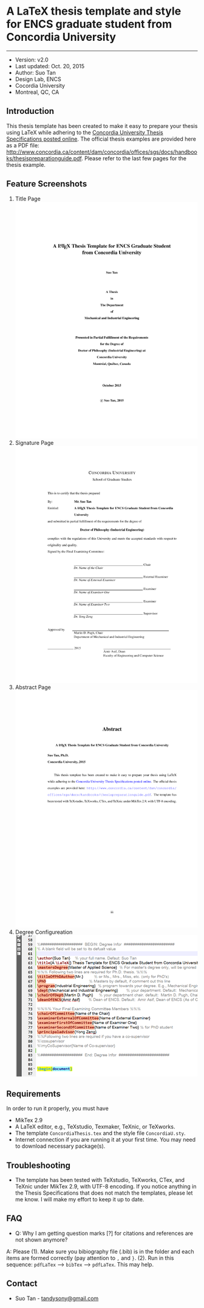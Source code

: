# A LaTeX thesis template and style for ENCS graduate student from Concordia University
----------------------------------------------
* Version: v2.0
* Last updated:	Oct. 20, 2015
* Author: Suo Tan
* Design Lab, ENCS
* Cocordia University
* Montreal, QC, CA

## Introduction
 This thesis template has been created to make it easy to prepare your thesis using LaTeX while adhering to the [Concordia University Thesis Specifications posted online](https://www.concordia.ca/artsci/english/programs/graduate/english-ma/thesis-deadlines-formatting.html#format). The official thesis examples are provided here as a PDF file: http://www.concordia.ca/content/dam/concordia/offices/sgs/docs/handbooks/thesispreparationguide.pdf. Please refer to the last few pages for the thesis example.

## Feature Screenshots
1. Title Page ![Title Page](/figures/TitlePage.png)
2. Signature Page ![Signature Page](/figures/SignaturePage.png)
3. Abstract Page ![Abstract Page](/figures/PhDAbstract.png)
4. Degree Configureation ![Degree Configureation](/figures/DegreeInformation.png)

## Requirements
 In order to run it properly, you must have
  * MikTex 2.9
  * A LaTeX editor, e.g., TeXstudio, Texmaker, TeXnic, or TeXworks.
  * The template `ConcordiaThesis.tex` and the style file `ConcordiaU.sty`.
  * Internet connection if you are running it at your first time. You may need to download necessary package(s).

## Troubleshooting
  * The template has been tested with TeXstudio, TeXworks, CTex, and TeXnic under MikTex 2.9, with UTF-8 encoding. If you notice anything in the Thesis Specifications that does not match the templates, please let me know. I will make my effort to keep it up to date.           

## FAQ
 * Q: Why I am getting question marks [?] for citations and references are not shown anymore?  

 A: Please (1). Make sure you bibiography file (.bib) is in the folder and each items are formed correctly (pay attention to `,` and `}`. (2). Run in this sequence: `pdfLaTex` -->  `bibTex` --> `pdfLaTex`.  This may help.

## Contact
* Suo Tan - [tandysony@gmail.com](tandysony@gmail.com)
